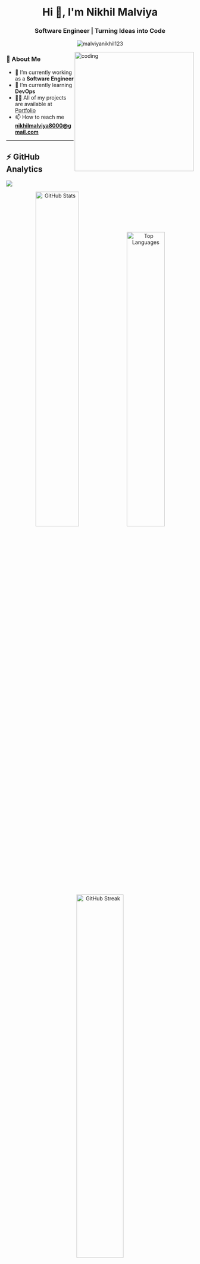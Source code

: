 <h1 align="center">Hi 👋, I'm Nikhil Malviya</h1>
<h3 align="center">Software Engineer | Turning Ideas into Code</h3>

<p align="center">
  <img src="https://komarev.com/ghpvc/?username=malviyanikhil123&label=Profile%20views&color=0e75b6&style=flat" alt="malviyanikhil123" />
</p>

<!-- Image with border-radius -->
<img align="right" alt="coding" width="320" 
     src="https://img.freepik.com/free-photo/cartoon-man-wearing-glasses_23-2151136784.jpg" 
     style="border-radius: 0px;"/>

### 🌱 About Me  
- 🔭 I’m currently working as a **Software Engineer**  
- 🌱 I’m currently learning **DevOps**  
- 👨‍💻 All of my projects are available at [Portfolio](https://malviyanikhil123.github.io/Portfolio/)  
- 📫 How to reach me **nikhilmalviya8000@gmail.com**  

---

## ⚡ GitHub Analytics  

<img src="https://capsule-render.vercel.app/api?type=waving&color=00ffff&height=80&section=header"/>

<p align="center">
  <img width="48%" src="https://github-readme-stats.vercel.app/api?username=malviyanikhil123&show_icons=true&locale=en&theme=radical&title_color=00ffff&icon_color=00ff99&text_color=c9d1d9&bg_color=0d1117&hide_border=true" alt="GitHub Stats" />

  <img width="45%" src="https://github-readme-stats.vercel.app/api/top-langs?username=malviyanikhil123&show_icons=true&locale=en&layout=compact&theme=radical&title_color=00ffff&text_color=c9d1d9&bg_color=0d1117&hide_border=true" alt="Top Languages" />
</p>

<p align="center">
  <img width="50%" src="https://github-readme-streak-stats.herokuapp.com?user=malviyanikhil123&theme=radical&ring=00ffff&fire=ff4500&currStreakLabel=00ff99&background=0d1117&dates=aaaaaa&sideLabels=ffffff&hide_border=true" alt="GitHub Streak" />
</p>

<img src="https://capsule-render.vercel.app/api?type=waving&color=00ffff&height=80&section=footer"/>


---

## 🤝 Connect with Me  
<p align="left">
<a href="https://dev.to/https://malviyanikhil123.github.io/portfolio/" target="blank"><img align="center" src="https://raw.githubusercontent.com/rahuldkjain/github-profile-readme-generator/master/src/images/icons/Social/devto.svg" alt="Portfolio" height="30" width="40" /></a>
<a href="https://linkedin.com/in/https://www.linkedin.com/in/nikhil-malviya-80a6a0326/" target="blank"><img align="center" src="https://raw.githubusercontent.com/rahuldkjain/github-profile-readme-generator/master/src/images/icons/Social/linked-in-alt.svg" alt="LinkedIn" height="30" width="40" /></a>
<a href="https://instagram.com/https://www.instagram.com/_nostalgic_nikhil/" target="blank"><img align="center" src="https://raw.githubusercontent.com/rahuldkjain/github-profile-readme-generator/master/src/images/icons/Social/instagram.svg" alt="Instagram" height="30" width="40" /></a>
</p>
